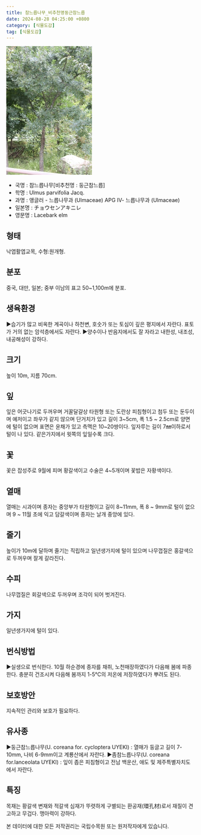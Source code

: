 ```yaml
---
title: 참느릅나무_비추천명둥근참느릅
date: 2024-08-28 04:25:00 +0800
category: [식물도감]
tag: [식물도감]
---
```




![참느릅나무[비추천명 : 둥근참느릅]](/assets/img/fileUpload/plants/basic/Ulmaceae/Ulmus/1038/1038_13_th2.JPG)
- 국명 : 참느릅나무[비추천명 : 둥근참느릅]
- 학명 : Ulmus parvifolia Jacq.
- 과명 : 앵글러 - 느릅나무과 (Ulmaceae) APG Ⅳ- 느릅나무과 (Ulmaceae)
- 일본명 : チョウセンアキニレ
- 영문명 : Lacebark elm


## 형태
낙엽활엽교목, 수형:원개형.
## 분포
중국, 대만, 일본; 중부 이남의 표고 50~1,100m에 분포.
## 생육환경
▶습기가 많고 비옥한 계곡이나 하천변, 호숫가 또는 토심이 깊은 평지에서 자란다. 표토가 거의 없는 암석층에서도 자란다.
▶양수이나 반음지에서도 잘 자라고 내한성, 내조성, 내공해성이 강하다.
## 크기
높이 10m, 지름 70cm.
## 잎
잎은 어긋나기로 두꺼우며 거꿀달걀상 타원형 또는 도란상 피침형이고 첨두 또는 둔두이며 예저이고 좌우가 같지 않으며 단거치가 있고 길이 3~5cm, 폭 1.5 ~ 2.5cm로 양면에 털이 없으며 표면은 윤채가 있고 측맥은 10~20쌍이다. 잎자루는 길이 7㎜이하로서 털이 나 있다. 같은가지에서 윗쪽의 잎일수록 크다.
## 꽃
꽃은 잡성주로 9월에 피며 황갈색이고 수술은 4~5개이며 꽃밥은 자황색이다.
## 열매
열매는 시과이며 종자는 중앙부가 타원형이고 길이 8~11mm, 폭 8 ~ 9mm로 털이 없으며 9 ~ 11월 초에 익고 담갈색이며 종자는 날개 중앙에 있다.
## 줄기
높이가 10m에 달하며 줄기는 직립하고 일년생가지에 털이 있으며 나무껍질은 홍갈색으로 두꺼우며 잘게 갈라진다.
## 수피
나무껍질은 회갈색으로 두꺼우며 조각이 되어 벗겨진다.
## 가지
일년생가지에 털이 있다.
## 번식방법
▶실생으로 번식한다. 10월 하순경에 종자를 채취, 노천매장하였다가 다음해 봄에 파종한다. 충분히 건조시켜 다음해 봄까지 1-5℃의 저온에 저장하였다가 뿌려도 된다.
## 보호방안
지속적인 관리와 보호가 필요하다.
## 유사종
▶둥근참느릅나무(U. coreana for. cycloptera UYEKI) : 열매가 둥글고 길이 7-10mm, 나비 6-9mm이고 계룡산에서 자란다.
▶좀참느릅나무(U. coreana for.lanceolata UYEKI) : 잎이 좁은 피침형이고 전남 백운산, 애도 및 제주특별자치도에서 자란다.
## 특징
목재는 황갈색 변재와 적갈색 심재가 뚜렷하게 구별되는 환공재(環孔材)로서 재질이 견고하고 무겁다. 맹아력이 강하다.






본 데이터에 대한 모든 저작권리는 국립수목원 또는 원저작자에게 있습니다.
